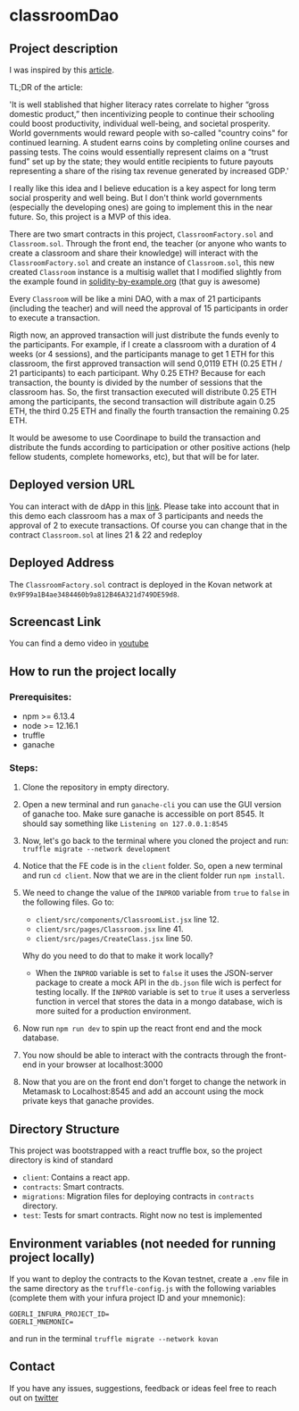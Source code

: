 # classroomDao

## Project description

I was inspired by this [article](https://fortune.com/2020/12/15/crypto-country-coin-brian-brooks-comptroller-of-currency-learning-student-incentives/).

TL;DR of the article:

'It is well stablished that higher literacy rates correlate to higher “gross domestic product,” then incentivizing people to continue their schooling could boost productivity, individual well-being, and societal prosperity. World governments would reward people with so-called "country coins" for continued learning. A student earns coins by completing online courses and passing tests. The coins would essentially represent claims on a “trust fund” set up by the state; they would entitle recipients to future payouts representing a share of the rising tax revenue generated by increased GDP.'

I really like this idea and I believe education is a key aspect for long term social prosperity and well being. But I don't think world governments (especially the developing ones) are going to implement this in the near future. So, this project is a MVP of this idea.

There are two smart contracts in this project, `ClassroomFactory.sol` and `Classroom.sol`. Through the front end, the teacher (or anyone who wants to create a classroom and share their knowledge) will interact with the `ClassroomFactory.sol` and create an instance of `Classroom.sol`, this new created `Classroom` instance is a multisig wallet that I modified slightly from the example found in [solidity-by-example.org](https://solidity-by-example.org/app/multi-sig-wallet) (that guy is awesome)

Every `Classroom` will be like a mini DAO, with a max of 21 participants (including the teacher) and will need the approval of 15 participants in order to execute a transaction.

Rigth now, an approved transaction will just distribute the funds evenly to the participants. For example, if I create a classroom with a duration of 4 weeks (or 4 sessions), and the participants manage to get 1 ETH for this classroom, the first approved transaction will send 0,0119 ETH (0.25 ETH / 21 participants) to each participant. Why 0.25 ETH? Because for each transaction, the bounty is divided by the number of sessions that the classroom has. So, the first transaction executed will distribute 0.25 ETH among the participants, the second transaction will distribute again 0.25 ETH, the third 0.25 ETH and finally the fourth transaction the remaining 0.25 ETH.

It would be awesome to use Coordinape to build the transaction and distribute the funds according to participation or other positive actions (help fellow students, complete homeworks, etc), but that will be for later.

## Deployed version URL

You can interact with de dApp in this [link](https://classroom-dao.vercel.app/). Please take into account that in this demo each classroom has a max of 3 participants and needs the approval of 2 to execute transactions. Of course you can change that in the contract `Classroom.sol` at lines 21 & 22 and redeploy

## Deployed Address

The `ClassroomFactory.sol` contract is deployed in the Kovan network at `0x9F99a1B4ae3484460b9a812B46A321d749DE59d8`.

## Screencast Link

You can find a demo video in [youtube](https://youtu.be/e3_iF1Tlbkg)

## How to run the project locally

### Prerequisites:

- npm >= 6.13.4
- node >= 12.16.1
- truffle
- ganache

### Steps:

1. Clone the repository in empty directory.
2. Open a new terminal and run `ganache-cli` you can use the GUI version of ganache too. Make sure ganache is accessible on port 8545. It should say something like `Listening on 127.0.0.1:8545`
3. Now, let's go back to the terminal where you cloned the project and run: `truffle migrate --network development`
4. Notice that the FE code is in the `client` folder. So, open a new terminal and run `cd client`. Now that we are in the client folder run `npm install`.
5. We need to change the value of the `INPROD` variable from `true` to `false` in the following files. Go to:

   - `client/src/components/ClassroomList.jsx` line 12.
   - `client/src/pages/Classroom.jsx` line 41.
   - `client/src/pages/CreateClass.jsx` line 50.

   Why do you need to do that to make it work locally?

   - When the `INPROD` variable is set to `false` it uses the JSON-server package to create a mock API in the `db.json` file wich is perfect for testing locally.
     If the `INPROD` variable is set to `true` it uses a serverless function in vercel that stores the data in a mongo database, wich is more suited for a production environment.

6. Now run `npm run dev` to spin up the react front end and the mock database.
7. You now should be able to interact with the contracts through the front-end in your browser at localhost:3000
8. Now that you are on the front end don't forget to change the network in Metamask to Localhost:8545 and add an account using the mock private keys that ganache provides.

## Directory Structure

This project was bootstrapped with a react truffle box, so the project directory is kind of standard

- `client`: Contains a react app.
- `contracts`: Smart contracts.
- `migrations`: Migration files for deploying contracts in `contracts` directory.
- `test`: Tests for smart contracts. Right now no test is implemented

## Environment variables (not needed for running project locally)

If you want to deploy the contracts to the Kovan testnet, create a `.env` file in the same directory as the `truffle-config.js` with the following variables (complete them with your infura project ID and your mnemonic):

```
GOERLI_INFURA_PROJECT_ID=
GOERLI_MNEMONIC=
```

and run in the terminal `truffle migrate --network kovan`

## Contact

If you have any issues, suggestions, feedback or ideas feel free to reach out on [twitter](https://twitter.com/wildanvin)
